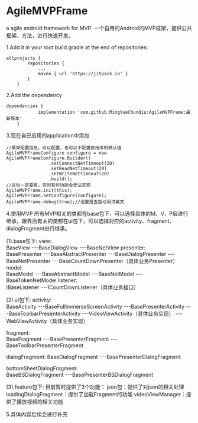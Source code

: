 # AgileMVPFrame
a agile android framework for MVP.
一个自用的Android的MVP框架，提供公共框架、方法，进行快速开发。

1.Add it in your root build.gradle at the end of repositories:
```
allprojects {
		repositories {
			...
			maven { url 'https://jitpack.io' }
		}
	}
```
2.Add the dependency
```
dependencies {
	        implementation 'com.github.MingYueChunQiu:AgileMVPFrame:最新版本'
	}
```

3.现在自已应用的application中添加
```
//框架配置信息，可以配置，也可以不配置使用库的默认值
AgileMVPFrameConfigure configure = new AgileMVPFrameConfigure.Builder()
                .setConnectNetTimeout(20)
                .setReadNetTimeout(20)
                .setWriteNetTimeout(20)
                .build();
//这句一定要有，否则有些功能会无法实现
AgileMVPFrame.init(this);
AgileMVPFrame.setConfigure(configure);
AgileMVPFrame.debug(true);//设置是否启动调试模式
```
4.使用MVP
所有MVP相关的类都在base包下，可以选择具体的M、V、P层进行继承，跟界面有关的类都在ui包下，可以选择对应的activity、fragment、dialogFragment进行继承。

(1).base包下:
view:		
		BaseView
	  	---BaseDialogView
	     	   ---BaseNetView
presenter:	
		BasePresenter
		---BaseAbstractPresenter
		   ---BaseDialogPresenter
		      ---BaseNetPresenter
			 ---BaseCountDownPresenter（具体业务Presenter）
model:		
		BaseModel
		---BaseAbstractModel
		   ---BaseNetModel
		      ---BaseTokenNetModel
listener:	
		IBaseListener
		---ICountDownListener（具体业务接口）
		
(2).ui包下:
activity:	
		BaseActivity
		---BaseFullImmerseScreenActivity
		   ---BasePresenterActivity
		      ---BaseToolbarPresenterActivity
			 ---VideoViewActivity（具体业务实现）
	        	 ---WebViewActivity（具体业务实现）
					
fragment:	
		BaseFragment
		---BasePresenterFragment
		   ---BaseToolbarPresenterFragment
			
dialogFragment:	
		BaseDialogFragment
		---BasePresenterDialogFragment
		
bottomSheetDialogFragment:	
		BaseBSDialogFragment
		---BasePresenterBSDialogFragment
				
(3).feature包下:
目前暂时提供了3个功能：
	json包：提供了对json的相关处理
	loadingDialogFragment：提供了加载Fragment的功能
	videoViewManager：提供了播放视频的相关功能
	
5.具体内容后续会进行补充
